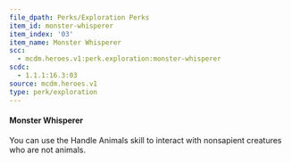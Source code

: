 ```yaml
---
file_dpath: Perks/Exploration Perks
item_id: monster-whisperer
item_index: '03'
item_name: Monster Whisperer
scc:
  - mcdm.heroes.v1:perk.exploration:monster-whisperer
scdc:
  - 1.1.1:16.3:03
source: mcdm.heroes.v1
type: perk/exploration
---
```


#### Monster Whisperer

You can use the Handle Animals skill to interact with nonsapient creatures who are not animals.
